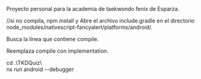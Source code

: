 Proyecto personal para la academia de taekwondo fenix de Esparza. 


//si no compila, npm install y 
Abre el archivo include.gradle en el directorio node_modules/nativescript-fancyalert/platforms/android/.

Busca la línea que contiene compile.

Reemplaza compile con implementation.


cd .\TKDQuiz\  
ns run  android --debugger 
